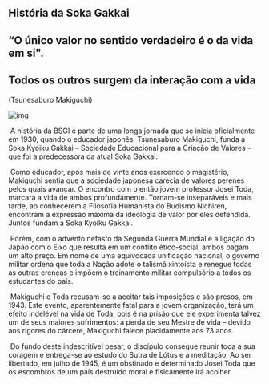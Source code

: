 ## História da Soka Gakkai

## “O único valor no sentido verdadeiro é o da vida em si".

## Todos os outros surgem da interação com a vida

(Tsunesaburo Makiguchi)

![img](http://www.bsgi.org.br/estaticos/img/2015/daiseido.jpg)

​	A história da BSGI é parte de uma longa jornada que se inicia oficialmente em 1930, quando o educador japonês, Tsunesaburo Makiguchi, funda a Soka Kyoiku Gakkai – Sociedade Educacional para a Criação de Valores – que foi a predecessora da atual Soka Gakkai.

​	Como educador, após mais de vinte anos exercendo o magistério, Makiguchi sentia que a sociedade japonesa carecia de valores perenes pelos quais avançar. O encontro com o então jovem professor Josei Toda, marcará a vida de ambos profundamente. Tornam-se inseparáveis e mais tarde, ao conhecerem a Filosofia Humanista do Budismo Nichiren, encontram a expressão máxima da ideologia de valor por eles defendida. Juntos fundam a Soka Kyoiku Gakkai.

​	Porém, com o advento nefasto da Segunda Guerra Mundial e a ligação do Japão com o Eixo que resulta em um conflito ético-social, ambos pagam um alto preço. Em nome de uma equivocada unificação nacional, o governo militar ordena que toda a Nação adote o talismã xintoísta e renegue todas as outras crenças e impõem o treinamento militar compulsório a todos os estudantes do país.

​	Makiguchi e Toda recusam-se a aceitar tais imposições e são presos, em 1943. Este evento, aparentemente fatal para a jovem organização, terá um efeito indelével na vida de Toda, pois é na prisão que ele experimenta talvez um de seus maiores sofrimentos: a perda de seu Mestre de vida – devido aos rigores do cárcere, Makiguchi falece placidamente aos 73 anos.

​	Do fundo deste indescritível pesar, o discípulo consegue reunir toda a sua coragem e entrega-se ao estudo do Sutra de Lótus e à meditação. Ao ser libertado, em julho de 1945, é um obstinado e determinado Josei Toda que os escombros de um país destruído moral e fisicamente irá acolher.
